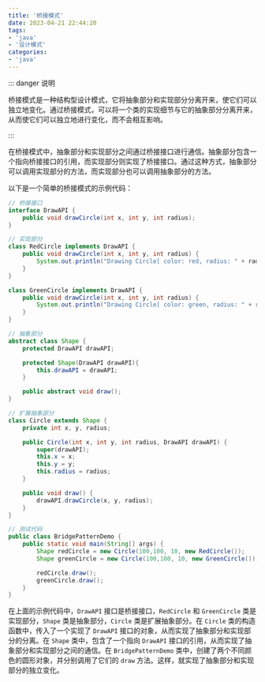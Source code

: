 ```yaml
---
title: '桥接模式'
date: 2023-04-21 22:44:20
tags:
- 'java'
- '设计模式'
categories:
- 'java'
---
```


::: danger 说明

桥接模式是一种结构型设计模式，它将抽象部分和实现部分分离开来，使它们可以独立地变化。通过桥接模式，可以将一个类的实现细节与它的抽象部分分离开来，从而使它们可以独立地进行变化，而不会相互影响。

:::

<!-- more -->

在桥接模式中，抽象部分和实现部分之间通过桥接接口进行通信。抽象部分包含一个指向桥接接口的引用，而实现部分则实现了桥接接口。通过这种方式，抽象部分可以调用实现部分的方法，而实现部分也可以调用抽象部分的方法。

以下是一个简单的桥接模式的示例代码：

```java
// 桥接接口
interface DrawAPI {
    public void drawCircle(int x, int y, int radius);
}

// 实现部分
class RedCircle implements DrawAPI {
    public void drawCircle(int x, int y, int radius) {
        System.out.println("Drawing Circle[ color: red, radius: " + radius + ", x: " + x + ", y: " + y + "]");
    }
}

class GreenCircle implements DrawAPI {
    public void drawCircle(int x, int y, int radius) {
        System.out.println("Drawing Circle[ color: green, radius: " + radius + ", x: " + x + ", y: " + y + "]");
    }
}

// 抽象部分
abstract class Shape {
    protected DrawAPI drawAPI;

    protected Shape(DrawAPI drawAPI){
        this.drawAPI = drawAPI;
    }

    public abstract void draw();
}

// 扩展抽象部分
class Circle extends Shape {
    private int x, y, radius;

    public Circle(int x, int y, int radius, DrawAPI drawAPI) {
        super(drawAPI);
        this.x = x;
        this.y = y;
        this.radius = radius;
    }

    public void draw() {
        drawAPI.drawCircle(x, y, radius);
    }
}

// 测试代码
public class BridgePatternDemo {
    public static void main(String[] args) {
        Shape redCircle = new Circle(100,100, 10, new RedCircle());
        Shape greenCircle = new Circle(100,100, 10, new GreenCircle());

        redCircle.draw();
        greenCircle.draw();
    }
}
```

在上面的示例代码中，`DrawAPI` 接口是桥接接口，`RedCircle` 和 `GreenCircle` 类是实现部分，`Shape` 类是抽象部分，`Circle` 类是扩展抽象部分。在 `Circle` 类的构造函数中，传入了一个实现了 `DrawAPI` 接口的对象，从而实现了抽象部分和实现部分的分离。在 `Shape` 类中，包含了一个指向 `DrawAPI` 接口的引用，从而实现了抽象部分和实现部分之间的通信。在 `BridgePatternDemo` 类中，创建了两个不同颜色的圆形对象，并分别调用了它们的 `draw` 方法。这样，就实现了抽象部分和实现部分的独立变化。